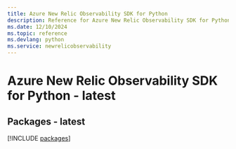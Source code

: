 ```yaml
---
title: Azure New Relic Observability SDK for Python
description: Reference for Azure New Relic Observability SDK for Python
ms.date: 12/10/2024
ms.topic: reference
ms.devlang: python
ms.service: newrelicobservability
---
```

# Azure New Relic Observability SDK for Python - latest
## Packages - latest
[!INCLUDE [packages](new-relic-observability-index.md)]